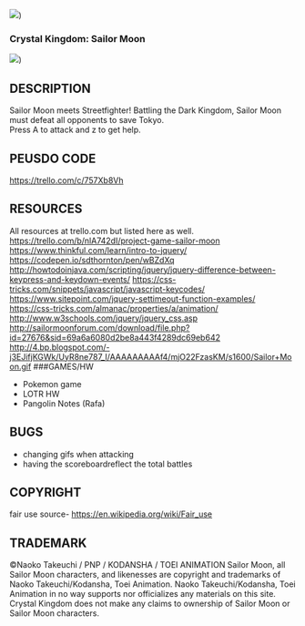 
![](http://2.bp.blogspot.com/-DSSbXZT7rvk/UxYwjMaabBI/AAAAAAAAABk/OySX7szQgEE/s1600/Caida.gif))


### Crystal Kingdom: Sailor Moon 
![](https://s-media-cache-ak0.pinimg.com/originals/df/56/35/df5635251fee60fc4d61f79a8b1284ec.gif))

## DESCRIPTION 
Sailor Moon meets Streetfighter! Battling the Dark Kingdom, Sailor Moon must defeat all opponents to save Tokyo.  
Press A to attack and z to get help. 

## PEUSDO CODE 
https://trello.com/c/757Xb8Vh

## RESOURCES 
All resources at trello.com but listed here as well.
https://trello.com/b/nlA742dI/project-game-sailor-moon
https://www.thinkful.com/learn/intro-to-jquery/
https://codepen.io/sdthornton/pen/wBZdXq
http://howtodoinjava.com/scripting/jquery/jquery-difference-between-keypress-and-keydown-events/
https://css-tricks.com/snippets/javascript/javascript-keycodes/
https://www.sitepoint.com/jquery-settimeout-function-examples/
https://css-tricks.com/almanac/properties/a/animation/
http://www.w3schools.com/jquery/jquery_css.asp
http://sailormoonforum.com/download/file.php?id=27676&sid=69a6a6080d2be8a443f4289dc69eb642
http://4.bp.blogspot.com/-j3EJifjKGWk/UyR8ne787_I/AAAAAAAAAf4/mjO22FzasKM/s1600/Sailor+Moon.gif
###GAMES/HW
- Pokemon game
- LOTR HW
- Pangolin Notes (Rafa) 

## BUGS
- changing gifs when attacking
- having the scoreboardreflect the total battles

## COPYRIGHT
fair use source- https://en.wikipedia.org/wiki/Fair_use
## TRADEMARK
©Naoko Takeuchi / PNP / KODANSHA / TOEI ANIMATION
Sailor Moon, all Sailor Moon characters, and likenesses are copyright and trademarks of Naoko Takeuchi/Kodansha, Toei Animation. Naoko Takeuchi/Kodansha, Toei Animation in no way supports nor officializes any materials on this site. Crystal Kingdom does not make any claims to ownership of Sailor Moon or Sailor Moon characters.




